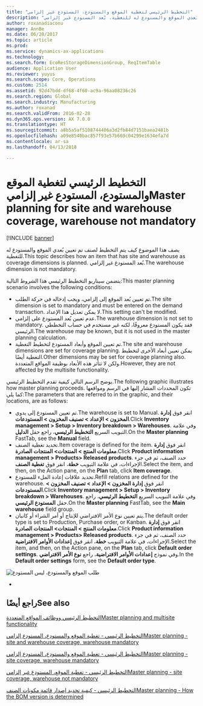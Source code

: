 ```yaml
---
title: "التخطيط الرئيسي لتغطية الموقع والمستودع، المستودع غير إلزامي"
description: "يصف هذا الموضوع كيف يتم التخطيط لصنف تم تعيين بُعدي الموقع والمستودع له للتغطية. بُعد المستودع غير إلزامي."
author: roxanadiaconu
manager: AnnBe
ms.date: 06/20/2017
ms.topic: article
ms.prod: 
ms.service: dynamics-ax-applications
ms.technology: 
ms.search.form: EcoResStorageDimensionGroup, ReqItemTable
audience: Application User
ms.reviewer: yuyus
ms.search.scope: Core, Operations
ms.custom: 2514
ms.assetid: 92d47bdd-df68-4f60-ac9a-96aa08236c26
ms.search.region: Global
ms.search.industry: Manufacturing
ms.author: roxanad
ms.search.validFrom: 2016-02-28
ms.dyn365.ops.version: AX 7.0.0
ms.translationtype: HT
ms.sourcegitcommit: a8b5a5af5108744406a3d2fb84d7151baea2481b
ms.openlocfilehash: a09e8540bac857f93e57b669c04299e1634efa7d
ms.contentlocale: ar-sa
ms.lasthandoff: 04/13/2018

---
```


# <a name="master-planning-for-site-and-warehouse-coverage-warehouse-not-mandatory"></a><span data-ttu-id="2c67c-104">التخطيط الرئيسي لتغطية الموقع والمستودع، المستودع غير إلزامي</span><span class="sxs-lookup"><span data-stu-id="2c67c-104">Master planning for site and warehouse coverage, warehouse not mandatory</span></span>

[!INCLUDE [banner](../includes/banner.md)]

<span data-ttu-id="2c67c-105">يصف هذا الموضوع كيف يتم التخطيط لصنف تم تعيين بُعدي الموقع والمستودع له للتغطية.</span><span class="sxs-lookup"><span data-stu-id="2c67c-105">This topic describes how an item that has site and warehouse as coverage dimensions is planned.</span></span> <span data-ttu-id="2c67c-106">بُعد المستودع غير إلزامي.</span><span class="sxs-lookup"><span data-stu-id="2c67c-106">The warehouse dimension is not mandatory.</span></span>

<span data-ttu-id="2c67c-107">يتضمن سيناريو التخطيط الرئيسي هذا الشروط التالية:</span><span class="sxs-lookup"><span data-stu-id="2c67c-107">This master planning scenario involves the following conditions:</span></span>

-   <span data-ttu-id="2c67c-108">تم تعيين بُعد الموقع إلى إلزامي، ويجب إدخاله في حركة الطلب.</span><span class="sxs-lookup"><span data-stu-id="2c67c-108">The site dimension is set to mandatory and must be entered on the demand transaction.</span></span> <span data-ttu-id="2c67c-109">لا يمكن تعديل هذا الإعداد.</span><span class="sxs-lookup"><span data-stu-id="2c67c-109">This setting can't be modified.</span></span>
-   <span data-ttu-id="2c67c-110">عدم تعيين بُعد المستودع على إلزامي.</span><span class="sxs-lookup"><span data-stu-id="2c67c-110">The warehouse dimension is not set to mandatory.</span></span> <span data-ttu-id="2c67c-111">فقد يكون المستودع معروفًا، لكنه غير مستخدم في حساب التخططي الرئيسي.</span><span class="sxs-lookup"><span data-stu-id="2c67c-111">The warehouse may be known, but it is not used in the master planning calculation.</span></span>
-   <span data-ttu-id="2c67c-112">تم تعيين الموقع وأبعاد المستودع لتخطيط التغطية.</span><span class="sxs-lookup"><span data-stu-id="2c67c-112">The site and warehouse dimensions are set for coverage planning.</span></span> <span data-ttu-id="2c67c-113">يمكن تعيين أبعاد الأخرى لتخطيط التغطية أيضًا.</span><span class="sxs-lookup"><span data-stu-id="2c67c-113">Other dimensions may be set for coverage planning also.</span></span> <span data-ttu-id="2c67c-114">ولكن لا تتأثر هذه الأبعاد بوظيفة المواقع المتعددة.</span><span class="sxs-lookup"><span data-stu-id="2c67c-114">However, they are not affected by the multisite functionality.</span></span>

<span data-ttu-id="2c67c-115">يوضح الرسم التالي كيفية تقدم التخطيط الرئيسي.</span><span class="sxs-lookup"><span data-stu-id="2c67c-115">The following graphic illustrates how master planning proceeds.</span></span> <span data-ttu-id="2c67c-116">تكون المحددات المشار إليها في الرسم ومواقعها كما يلي:</span><span class="sxs-lookup"><span data-stu-id="2c67c-116">The parameters that are referred to in the graphic, and their locations, are as follows:</span></span>
-   <span data-ttu-id="2c67c-117">تم تعيين المستودع إلى يدوي.</span><span class="sxs-lookup"><span data-stu-id="2c67c-117">The warehouse is set to Manual.</span></span> <span data-ttu-id="2c67c-118">انقر فوق **إدارة المخزون &gt; الإعداد &gt; تصنيف المخزون &gt; المستودعات**.</span><span class="sxs-lookup"><span data-stu-id="2c67c-118">Click **Inventory management &gt; Setup &gt; Inventory breakdown &gt; Warehouses**.</span></span> <span data-ttu-id="2c67c-119">وفي علامة التبويب السريع **التخطيط الرئيسي**، راجع حقل **الدليل**.</span><span class="sxs-lookup"><span data-stu-id="2c67c-119">On the **Master planning** FastTab, see the **Manual** field.</span></span>
-   <span data-ttu-id="2c67c-120">تحديد تغطية الصنف.</span><span class="sxs-lookup"><span data-stu-id="2c67c-120">Item coverage is defined for the item.</span></span> <span data-ttu-id="2c67c-121">انقر فوق **إدارة معلومات المنتج &gt; المنتجات&gt; المنتجات الصادرة**.</span><span class="sxs-lookup"><span data-stu-id="2c67c-121">Click **Product information management &gt; Products&gt; Released products**.</span></span> <span data-ttu-id="2c67c-122">حدد الصنف، ثم في جزء الإجراءات، في علامة التبويب **خطة**، انقر فوق **تغطية الصنف**.</span><span class="sxs-lookup"><span data-stu-id="2c67c-122">Select the item, and then, on the Action pane, on the **Plan** tab, click **Item coverage**.</span></span>
-   <span data-ttu-id="2c67c-123">تحديد علاقات إعادة الملء للمستودع.</span><span class="sxs-lookup"><span data-stu-id="2c67c-123">Refill relations are defined for the warehouse.</span></span> <span data-ttu-id="2c67c-124">انقر فوق **إدارة المخزون &gt; الإعداد &gt; تصنيف المخزون &gt; المستودعات**.</span><span class="sxs-lookup"><span data-stu-id="2c67c-124">Click **Inventory management &gt; Setup &gt; Inventory breakdown &gt; Warehouses**.</span></span> <span data-ttu-id="2c67c-125">وفي علامة التبويب السريع **التخطيط الرئيسي**، راجع حقل **المستودع الرئيسي**.</span><span class="sxs-lookup"><span data-stu-id="2c67c-125">On the **Master planning** FastTab, see the **Main warehouse** field group.</span></span>
-   <span data-ttu-id="2c67c-126">يتم تعيين نوع الأمر الافتراضي للإنتاج أو أمر الشراء أو كانبان.</span><span class="sxs-lookup"><span data-stu-id="2c67c-126">The default order type is set to Production, Purchase order, or Kanban.</span></span> <span data-ttu-id="2c67c-127">انقر فوق **إدارة معلومات المنتج &gt; المنتجات&gt; المنتجات الصادرة**.</span><span class="sxs-lookup"><span data-stu-id="2c67c-127">Click **Product information management &gt; Products&gt; Released products**.</span></span> <span data-ttu-id="2c67c-128">حدد الصنف، ثم في جزء الإجراءات، في علامة التبويب **خطة**، انقر فوق **إعدادات الأوامر الافتراضية**.</span><span class="sxs-lookup"><span data-stu-id="2c67c-128">Select the item, and then, on the Action pane, on the **Plan** tab, click **Default order settings**.</span></span> <span data-ttu-id="2c67c-129">وفي نموذج **إعدادات الأوامر الافتراضية**، راجع **نوع الأمر الافتراضي**.</span><span class="sxs-lookup"><span data-stu-id="2c67c-129">In the **Default order settings** form, see the **Default order type**.</span></span>

![طلب الموقع والمستودع، ليس المستودع](./media/multisitedemandexplosionscenarioforsiteandwarehousecoveragewarehousenotmandatory.jpg)


-



<a name="see-also"></a><span data-ttu-id="2c67c-131">راجع أيضًا</span><span class="sxs-lookup"><span data-stu-id="2c67c-131">See also</span></span>
--------

[<span data-ttu-id="2c67c-132">التخطيط الرئيسي ووظائف المواقع المتعددة</span><span class="sxs-lookup"><span data-stu-id="2c67c-132">Master planning and multisite functionality</span></span>](master-plan-multisite-functionality.md)

[<span data-ttu-id="2c67c-133">التخطيط الرئيسي - تغطية الموقع والمستودع، المستودع إلزامي</span><span class="sxs-lookup"><span data-stu-id="2c67c-133">Master planning - site and warehouse coverage, warehouse mandatory</span></span>](master-plan-site-warehouse-coverage-warehouse-mandatory.md)

[<span data-ttu-id="2c67c-134">التخطيط الرئيسي - تغطية الموقع والمستودع، المستودع إلزامي</span><span class="sxs-lookup"><span data-stu-id="2c67c-134">Master planning - site coverage, warehouse mandatory</span></span>](master-plan-site-coverage-warehouse-mandatory.md)

[<span data-ttu-id="2c67c-135">التخطيط الرئيسي - تغطية الموقع، المستودع غير إلزامي</span><span class="sxs-lookup"><span data-stu-id="2c67c-135">Master planning - site coverage, warehouse not mandatory</span></span>](master-plan-site-coverage-warehouse-not-mandatory.md)

[<span data-ttu-id="2c67c-136">التخطيط الرئيسي - كيفية تحديد إصدار قائمة مكونات الصنف</span><span class="sxs-lookup"><span data-stu-id="2c67c-136">Master planning - How the BOM version is determined</span></span>](master-plan-bom-version-determined.md)




